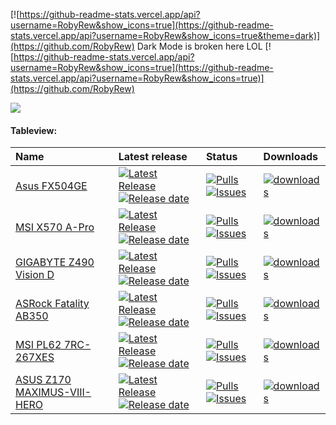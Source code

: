 [![https://github-readme-stats.vercel.app/api?username=RobyRew&show_icons=true](https://github-readme-stats.vercel.app/api?username=RobyRew&show_icons=true&theme=dark)](https://github.com/RobyRew)
Dark Mode is broken here LOL
[![https://github-readme-stats.vercel.app/api?username=RobyRew&show_icons=true](https://github-readme-stats.vercel.app/api?username=RobyRew&show_icons=true)](https://github.com/RobyRew)

[![](https://komarev.com/ghpvc/?username=RobyRew)](https://github.com/RobyRew)

#### Tableview:
| Name | Latest release | Status                          | Downloads                       |
|:-----|:---------------|:--------------------------------|:--------------------------------|
[Asus FX504GE](https://github.com/RobyRew/ASUS-FX504GE-Hackintosh_OpenCore) | [![Latest Release](https://img.shields.io/github/release/RobyRew/ASUS-FX504GE-Hackintosh_OpenCore.svg?style=flat-square&label=)](https://github.com/RobyRew/ASUS-FX504GE-Hackintosh_OpenCore/releases/latest)[![Release date](https://img.shields.io/github/release-date/RobyRew/ASUS-FX504GE-Hackintosh_OpenCore.svg?style=flat-square&color=informational&label=)](https://github.com/RobyRew/ASUS-FX504GE-Hackintosh_OpenCore/releases/latest) | [![Pulls](https://img.shields.io/github/issues-pr-raw/RobyRew/ASUS-FX504GE-Hackintosh_OpenCore.svg?style=flat-square&color=informational&label=pulls)](https://github.com/RobyRew/ASUS-FX504GE-Hackintosh_OpenCore/pulls) [![Issues](https://img.shields.io/github/issues-raw/RobyRew/ASUS-FX504GE-Hackintosh_OpenCore.svg?style=flat-square&color=informational&label=issues)](https://github.com/RobyRew/ASUS-FX504GE-Hackintosh_OpenCore/issues) | [<img src="https://img.shields.io/github/downloads/RobyRew/ASUS-FX504GE-Hackintosh_OpenCore/total" alt="downloads"/>](https://github.com/RobyRew/ASUS-FX504GE-Hackintosh_OpenCore/releases)
[MSI X570 A-Pro](https://github.com/RobyRew/MSI_X570_A-Pro_Hackintosh_OpenCore) | [![Latest Release](https://img.shields.io/github/release/RobyRew/MSI_X570_A-Pro_Hackintosh_OpenCore.svg?style=flat-square&label=)](https://github.com/RobyRew/MSI_X570_A-Pro_Hackintosh_OpenCore/releases/latest)[![Release date](https://img.shields.io/github/release-date/RobyRew/MSI_X570_A-Pro_Hackintosh_OpenCore.svg?style=flat-square&color=informational&label=)](https://github.com/RobyRew/MSI_X570_A-Pro_Hackintosh_OpenCore/releases/latest) | [![Pulls](https://img.shields.io/github/issues-pr-raw/RobyRew/MSI_X570_A-Pro_Hackintosh_OpenCore.svg?style=flat-square&color=informational&label=pulls)](https://github.com/RobyRew/MSI_X570_A-Pro_Hackintosh_OpenCore/pulls) [![Issues](https://img.shields.io/github/issues-raw/RobyRew/MSI_X570_A-Pro_Hackintosh_OpenCore.svg?style=flat-square&color=informational&label=issues)](https://github.com/RobyRew/MSI_X570_A-Pro_Hackintosh_OpenCore/issues) | [<img src="https://img.shields.io/github/downloads/RobyRew/MSI_X570_A-Pro_Hackintosh_OpenCore/total" alt="downloads"/>](https://github.com/RobyRew/MSI_X570_A-Pro_Hackintosh_OpenCore/releases)
[GIGABYTE Z490 Vision D](https://github.com/RobyRew/GIGABYTE-Z490-Vision-D_Hackintosh_OpenCore) | [![Latest Release](https://img.shields.io/github/release/RobyRew/GIGABYTE-Z490-Vision-D_Hackintosh_OpenCore.svg?style=flat-square&label=)](https://github.com/RobyRew/GIGABYTE-Z490-Vision-D_Hackintosh_OpenCore/releases/latest)[![Release date](https://img.shields.io/github/release-date/RobyRew/GIGABYTE-Z490-Vision-D_Hackintosh_OpenCore.svg?style=flat-square&color=informational&label=)](https://github.com/RobyRew/GIGABYTE-Z490-Vision-D_Hackintosh_OpenCore/releases/latest) | [![Pulls](https://img.shields.io/github/issues-pr-raw/RobyRew/GIGABYTE-Z490-Vision-D_Hackintosh_OpenCore.svg?style=flat-square&color=informational&label=pulls)](https://github.com/RobyRew/GIGABYTE-Z490-Vision-D_Hackintosh_OpenCore/pulls) [![Issues](https://img.shields.io/github/issues-raw/RobyRew/GIGABYTE-Z490-Vision-D_Hackintosh_OpenCore.svg?style=flat-square&color=informational&label=issues)](https://github.com/RobyRew/GIGABYTE-Z490-Vision-D_Hackintosh_OpenCore) | [<img src="https://img.shields.io/github/downloads/RobyRew/GIGABYTE-Z490-Vision-D_Hackintosh_OpenCore/total" alt="downloads"/>](https://github.com/RobyRew/GIGABYTE-Z490-Vision-D_Hackintosh_OpenCore/releases)
[ASRock Fatality AB350](https://github.com/RobyRew/ASRock_Fatality_AB350_Gaming-ITX_Hackintosh_OpenCore) | [![Latest Release](https://img.shields.io/github/release/RobyRew/ASRock_Fatality_AB350_Gaming-ITX_Hackintosh_OpenCore.svg?style=flat-square&label=)](https://github.com/RobyRew/ASRock_Fatality_AB350_Gaming-ITX_Hackintosh_OpenCore/releases/latest)[![Release date](https://img.shields.io/github/release-date/RobyRew/ASRock_Fatality_AB350_Gaming-ITX_Hackintosh_OpenCore.svg?style=flat-square&color=informational&label=)](https://github.com/RobyRew/ASRock_Fatality_AB350_Gaming-ITX_Hackintosh_OpenCore/releases/latest) | [![Pulls](https://img.shields.io/github/issues-pr-raw/RobyRew/ASRock_Fatality_AB350_Gaming-ITX_Hackintosh_OpenCore.svg?style=flat-square&color=informational&label=pulls)](https://github.com/RobyRew/ASRock_Fatality_AB350_Gaming-ITX_Hackintosh_OpenCore/pulls) [![Issues](https://img.shields.io/github/issues-raw/RobyRew/ASRock_Fatality_AB350_Gaming-ITX_Hackintosh_OpenCore.svg?style=flat-square&color=informational&label=issues)](https://github.com/RobyRew/ASRock_Fatality_AB350_Gaming-ITX_Hackintosh_OpenCore/issues) | [<img src="https://img.shields.io/github/downloads/RobyRew/ASRock_Fatality_AB350_Gaming-ITX_Hackintosh_OpenCore/total" alt="downloads"/>](https://github.com/RobyRew/ASRock_Fatality_AB350_Gaming-ITX_Hackintosh_OpenCore/releases)
[MSI PL62 7RC-267XES](https://github.com/RobyRew/MSI-PL62-7RC-267XES_Hackintosh_OpenCore) | [![Latest Release](https://img.shields.io/github/release/RobyRew/MSI-PL62-7RC-267XES_Hackintosh_OpenCore.svg?style=flat-square&label=)](https://github.com/RobyRew/MSI-PL62-7RC-267XES_Hackintosh_OpenCore/releases/latest)[![Release date](https://img.shields.io/github/release-date/RobyRew/MSI-PL62-7RC-267XES_Hackintosh_OpenCore.svg?style=flat-square&color=informational&label=)](https://github.com/RobyRew/MSI-PL62-7RC-267XES_Hackintosh_OpenCore/releases/latest) | [![Pulls](https://img.shields.io/github/issues-pr-raw/RobyRew/MSI-PL62-7RC-267XES_Hackintosh_OpenCore.svg?style=flat-square&color=informational&label=pulls)](https://github.com/RobyRew/MSI-PL62-7RC-267XES_Hackintosh_OpenCore/pulls) [![Issues](https://img.shields.io/github/issues-raw/RobyRew/MSI-PL62-7RC-267XES_Hackintosh_OpenCore.svg?style=flat-square&color=informational&label=issues)](https://github.com/RobyRew/MSI-PL62-7RC-267XES_Hackintosh_OpenCore/issues) | [<img src="https://img.shields.io/github/downloads/RobyRew/MSI-PL62-7RC-267XES_Hackintosh_OpenCore/total" alt="downloads"/>](https://github.com/RobyRew/MSI-PL62-7RC-267XES_Hackintosh_OpenCore/releases)
[ASUS Z170 MAXIMUS-VIII-HERO](https://github.com/RobyRew/ASUS-Z170-MAXIMUS-VIII-HERO_Hackintosh_OpenCore) | [![Latest Release](https://img.shields.io/github/release/RobyRew/ASUS-Z170-MAXIMUS-VIII-HERO_Hackintosh_OpenCore.svg?style=flat-square&label=)](https://github.com/RobyRew/ASUS-Z170-MAXIMUS-VIII-HERO_Hackintosh_OpenCore/releases/latest)[![Release date](https://img.shields.io/github/release-date/RobyRew/ASUS-Z170-MAXIMUS-VIII-HERO_Hackintosh_OpenCore.svg?style=flat-square&color=informational&label=)](https://github.com/RobyRew/ASUS-Z170-MAXIMUS-VIII-HERO_Hackintosh_OpenCore/releases/latest) | [![Pulls](https://img.shields.io/github/issues-pr-raw/RobyRew/ASUS-Z170-MAXIMUS-VIII-HERO_Hackintosh_OpenCore.svg?style=flat-square&color=informational&label=pulls)](https://github.com/RobyRew/ASUS-Z170-MAXIMUS-VIII-HERO_Hackintosh_OpenCore/pulls) [![Issues](https://img.shields.io/github/issues-raw/RobyRew/ASUS-Z170-MAXIMUS-VIII-HERO_Hackintosh_OpenCore.svg?style=flat-square&color=informational&label=issues)](https://github.com/RobyRew/ASUS-Z170-MAXIMUS-VIII-HERO_Hackintosh_OpenCore/issues) | [<img src="https://img.shields.io/github/downloads/RobyRew/ASUS-Z170-MAXIMUS-VIII-HERO_Hackintosh_OpenCore/total" alt="downloads"/>](https://github.com/RobyRew/ASUS-Z170-MAXIMUS-VIII-HERO_Hackintosh_OpenCore/releases)
